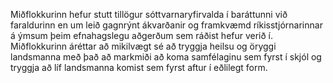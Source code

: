 Miðflokkurinn hefur stutt tillögur sóttvarnaryfirvalda í baráttunni við faraldurinn en um leið gagnrýnt ákvarðanir og framkvæmd ríkisstjórnarinnar á ýmsum þeim efnahagslegu aðgerðum sem ráðist hefur verið í. Miðflokkurinn áréttar að mikilvægt sé að tryggja heilsu og öryggi landsmanna með það að markmiði að koma samfélaginu sem fyrst í skjól og tryggja að líf landsmanna komist sem fyrst aftur í eðlilegt form.
